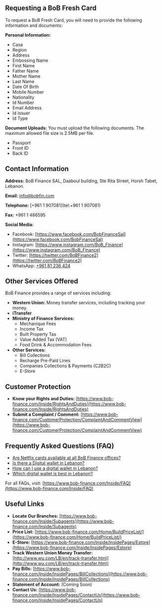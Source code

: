 ## Requesting a BoB Fresh Card

To request a BoB Fresh Card, you will need to provide the following information and documents:

**Personal Information:**
*   Casa
*   Region
*   Address
*   Embossing Name
*   First Name
*   Father Name
*   Mother Name
*   Last Name
*   Date Of Birth
*   Mobile Number
*   Nationality
*   Id Number
*   Email Address
*   Id Issuer
*   Id Type

**Document Uploads:**
You must upload the following documents. The maximum allowed file size is 2.5MB per file.
*   Passport
*   Front ID
*   Back ID

## Contact Information

**Address:**
BoB Finance SAL, Daaboul building, Ste Rita Street, Horsh Tabet, Lebanon.

**Email:**
[info@bobfin.com](mailto:info@bobfin.com)

**Telephone:**
[+961 1 907081](tel:+961 1 907081)

**Fax:**
+961 1 486595

**Social Media:**
*   Facebook: [https://www.facebook.com/BobFinanceSal](https://www.facebook.com/BobFinanceSal)
*   Instagram: [https://www.instagram.com/BoB_Finance](https://www.instagram.com/BoB_Finance)
*   Twitter: [https://twitter.com/BoBFinance2](https://twitter.com/BoBFinance2)
*   WhatsApp: [+961 81 236 424](https://api.whatsapp.com/send?phone=96181236424)

## Other Services Offered

BoB Finance provides a range of services including:

*   **Western Union:** Money transfer services, including tracking your money.
*   **iTransfer**
*   **Ministry of Finance Services:**
    *   Mechanique Fees
    *   Income Tax
    *   Built Property Tax
    *   Value Added Tax (VAT)
    *   Food Drink & Accommodation Fees
*   **Other Services:**
    *   Bill Collections
    *   Recharge Pre-Paid Lines
    *   Companies Collections & Payments (C2B2C)
    *   E-Store

## Customer Protection

*   **Know your Rights and Duties:** [https://www.bob-finance.com/Inside/RightsAndDuties](https://www.bob-finance.com/Inside/RightsAndDuties)
*   **Submit a Complaint / Comment:** [https://www.bob-finance.com/CustomerProtection/ComplaintAndCommentView](https://www.bob-finance.com/CustomerProtection/ComplaintAndCommentView)

## Frequently Asked Questions (FAQ)

*   [Are Netflix cards available at all BoB Finance offices?](https://www.bob-finance.com/Inside/FAQ/792817dd-5d5f-4703-8b16-632f355c716c)
*   [Is there a Digital wallet in Lebanon?](https://www.bob-finance.com/Inside/FAQ/63ea8c52-01c5-4925-a72f-2f3baa6dd372)
*   [How can I use a digital wallet in Lebanon?](https://www.bob-finance.com/Inside/FAQ/4c8c4a9c-bfb4-4585-98c1-c4cc29380a88)
*   [Which digital wallet is best in Lebanon?](https://www.bob-finance.com/Inside/FAQ/931816f9-05d4-4c2b-acdf-76abef14b05f)

For all FAQs, visit: [https://www.bob-finance.com/Inside/FAQ](https://www.bob-finance.com/Inside/FAQ)

## Useful Links

*   **Locate Our Branches:** [https://www.bob-finance.com/Inside/Subagents](https://www.bob-finance.com/Inside/Subagents)
*   **Price List:** [https://www.bob-finance.com/Home/BuildPriceList/](https://www.bob-finance.com/Home/BuildPriceList/)
*   **E-Store:** [https://www.bob-finance.com/Inside/InsidePages/Estore](https://www.bob-finance.com/Inside/InsidePages/Estore)
*   **Track Western Union Money Transfer:** [http://www.wu.com/LB/en/track-transfer.html](http://www.wu.com/LB/en/track-transfer.html)
*   **Pay Bills:** [https://www.bob-finance.com/Inside/InsidePages/BillCollections](https://www.bob-finance.com/Inside/InsidePages/BillCollections)
*   **Statement of Account:** (Coming Soon)
*   **Contact Us:** [https://www.bob-finance.com/Inside/InsidePages/ContactUs](https://www.bob-finance.com/Inside/InsidePages/ContactUs)